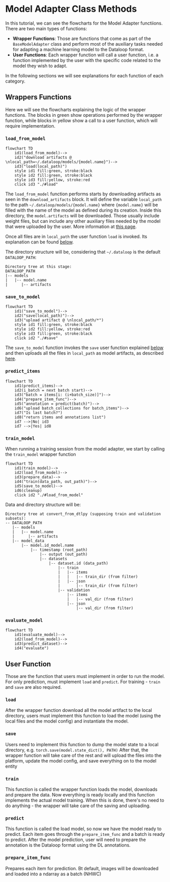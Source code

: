 # Model Adapter Class Methods

In this tutorial, we can see the flowcharts for the Model Adapter functiions. There are two main types of functions:

* **Wrapper Functions**: Those are functions that come as part of the ```BaseModelAdapter``` class and perform most of the auxiliary tasks needed for adapting a machine learning model to the Dataloop format.
* **User Functions**: Each wrapper function will call a user function, i.e. a function implemented by the user with the specific code related to the model they wish to adapt.

In the following sections we will see explanations for each function of each category.

## Wrappers Functions

Here we will see the flowcharts explaining the logic of the wrapper functions. The blocks in green show operations performed by the wrapper function, while blocks in yellow show a call to a user function, which will require implementation.

### `load_from_model`

```mermaid
flowchart TD 
    id1(load_from_model)-->
    id2("download artifacts @ \nlocal_path=~/.dataloop/models/{model.name}")-->
    id3("load(local_path)")
    style id1 fill:green, stroke:black
    style id2 fill:green, stroke:black
    style id3 fill:yellow, stroke:red
    click id3 "./#load"
```

The ```load_from_model``` function performs starts by downloading artifacts as seen in the ```download_artifacts``` block. It will define the variable ```local_path``` to the path ```~/.dataloop/models/{model.name}``` where ```{model.name}``` will be filled with the name of the model as defined during its creation. Inside this directory, the ```model.artifacts``` will be downloaded. Those usually include weight files, but can include any other auxiliary files needed by the model that were uploaded by the user. More information at [this page](https://developers-dev.redoc.ly/tutorials/model_management/introduction/chapter/#artifacts-and-codebase).

Once all files are in ```local_path``` the user function ```load``` is invoked. Its explanation can be found [below](#load).

The directory structure will be, considering that ```~/.dataloop``` is the default ```DATALOOP_PATH```:

```shell
Directory tree at this stage:
DATALOOP_PATH
|-- models
|   |-- model.name
|      |-- artifacts
```

### `save_to_model`

```mermaid
flowchart TD
    id1("save_to_model")-->
    id2("save(local_path)")-->
    id3("upload artifact @ \nlocal_path/*")
    style id1 fill:green, stroke:black
    style id2 fill:yellow, stroke:red
    style id3 fill:green, stroke:black
    click id2 "./#save"
```


The ```save_to_model``` function invokes the ```save``` user function explained [below](#save) and then uploads all the files in ```local_path``` as model artifacts, as described [here](https://developers-dev.redoc.ly/tutorials/model_management/introduction/chapter/#artifacts-and-codebase). 

### `predict_items`

```mermaid
flowchart TD
    id1(predict_items)-->
    id2(i_batch = next batch start)-->
    id3("batch = items[i: (i+batch_size)]")-->
    id4("prepare_item_func")-->
    id5("annotation = predict(batch)")-->
    id6("upload batch_collections for batch_items")-->
    id7("Is last batch?")
    id8("return items and annotations list")
    id7 -->|No| id3
    id7 -->|Yes| id8

```

### `train_model`

When running a training session from the model adapter, we start by calling the `train_model` wrapper function

```mermaid
flowchart TD
    id1(train_model)-->
    id2(load_from_model)-->
    id3(prepare_data)-->
    id4("train(data_path, out_path)")-->
    id5(save_to_model)-->
    id6(cleanup)
    click id2 "./#load_from_model"

```

Data and directory structure will be:

```shell
Directory tree at convert_from_dtlpy (supposing train and validation subsets):
-- DATALOOP_PATH
   |-- models
   |   |-- model.name
   |      |-- artifacts
   |-- model_data
       |-- model.id_model.name
           |-- timestamp (root_path)
               |-- output (out_path)
               |-- datasets
                   |-- dataset.id (data_path)
                       |-- train
                       |   |-- items
                       |   |   |-- train_dir (from filter)
                       |   |-- json
                       |       |-- train_dir (from filter)
                       |-- validation
                           |-- items
                           |   |-- val_dir (from filter)
                           |-- json
                               |-- val_dir (from filter)

```
### `evaluate_model`
```mermaid
flowchart TD
    id1(evaluate_model)-->
    id2(load_from_model)-->
    id3(predict_dataset)-->
    id4("evaluate")

```

## User Function

Those are the function that users must implement in order to run the model. For only prediction, must implement `load` and `predict`. For training - `train` and `save` are also required.

### `load`
After the wrapper function download all the model artifact to the local directory, users must implement this function to load the model (using the local files and the model config) and instantiate the model.

### `save`
Users need to implement this function to dump the model state to a local directory, e.g. `torch.save(model.state_dict(), PATH)`
After that, the wrapper function will take care of the rest and will upload the files into the platform, update the model config, and save everything on to the model entity

### `train`
This function is called the wrapper function loads the model, downloads and prepare the data.
Now everything is ready locally and this function implements the actual model training.
When this is done, there's no need to do anything - the wrapper will take care of the saving and uploading.

### `predict`
This function is called the load model, so now we have the model ready to predict.
Each item goes through the `prepare_item_func` and a batch is ready to predict.
After the model prediction, user will need to prepare the annotation is the Dataloop format using the DL annotations.

### `prepare_item_func`
Prepares each item for prediction. Bt default, images will be downloaded and loaded into a ndarray as a batch (NHWC)
